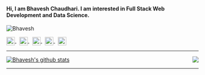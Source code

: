 #### Hi, I am Bhavesh Chaudhari. I am interested in Full Stack Web Development and Data Science.
<p align="left"> <img src="https://komarev.com/ghpvc/?username=bhavesh-chaudhari&label=Profile Views&color=blueviolet&style=plastic" alt="Bhavesh" /> </p><a href="https://www.linkedin.com/in/bhavesh-chaudhari-bb4966208/">
  <img align="center" alt="Bhavesh's Linkedin" width="22px" src="https://cdn.jsdelivr.net/npm/simple-icons@v3/icons/linkedin.svg" />
</a>
  &nbsp;
 <a href="https://codepen.io/bhavesh_c">
  <img align="center" alt="Bhavesh's Instagram" width="22px" src="https://cdn.jsdelivr.net/npm/simple-icons@v3/icons/codepen.svg" />
 </a> 
 &nbsp;
  <a href="https://twitter.com/bhaveshC07">
  <img align="center" alt="Bhavesh's " width="22px" src="https://cdn.jsdelivr.net/npm/simple-icons@v3/icons/twitter.svg"/>
 </a>
 &nbsp;
<a href="https://t.me/bhaveshC07">
  <img align="center" alt="Bhavesh's Telegram" width="22px" src="https://cdn.jsdelivr.net/npm/simple-icons@v3/icons/telegram.svg" />
</a>
   &nbsp;
<a href="https://www.instagram.com/bhavesh_c07/">
  <img align="center" alt="Bhavesh's Instagram" width="22px" src="https://cdn.jsdelivr.net/npm/simple-icons@v3/icons/instagram.svg" />
 </a>

<hr> 
<a href="https://github.com/bhavesh-chaudhari">
 <img align="center" src="https://github-readme-stats.vercel.app/api?username=bhavesh-chaudhari&show_icons=true&theme=algolia&line_height=22" alt="Bhavesh's github stats"/>
</a>
<a href="https://github.com/bhavesh-chaudhari">
  <img align="right" src="https://github-readme-stats.vercel.app/api/top-langs/?username=bhavesh-chaudhari&theme=algolia&hide_langs_below=1&layout=compact&card_width=400&langs_count=10" />
</a>
<hr>
